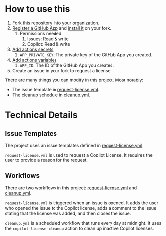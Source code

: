 # How to use this

1. Fork this repository into your organization.
1. [Register a GitHub App](https://docs.github.com/en/enterprise-cloud@latest/apps/creating-github-apps/registering-a-github-app/registering-a-github-app#registering-a-github-app) and [install it](https://docs.github.com/en/enterprise-cloud@latest/apps/using-github-apps/installing-your-own-github-app#installing-your-own-github-app) on your fork.
   1. Permissions needed:
      1. Issues: Read & write
      2. Copilot: Read & write
2. [Add actions secrets](https://docs.github.com/en/actions/security-guides/using-secrets-in-github-actions#creating-secrets-for-a-repository)
   1. `APP_PRIVATE_KEY`: The private key of the GitHub App you created.
3. [Add actions variables](https://docs.github.com/en/actions/learn-github-actions/variables#creating-configuration-variables-for-a-repository)
   1. `APP_ID`: The ID of the GitHub App you created.
4. Create an issue in your fork to request a license.

There are many things you can modify in this project. Most notably:
* The issue template in [request-license.yml](.github/ISSUE_TEMPLATE/request-license.yml).
* The cleanup schedule in [cleanup.yml](.github/workflows/cleanup.yml).

# Technical Details

## Issue Templates

The project uses an issue templates defined in [request-license.yml](.github/ISSUE_TEMPLATE/request-license.yml).

`request-license.yml` is used to request a Copilot License. It requires the user to provide a reason for the request.

## Workflows

There are two workflows in this project: [request-license.yml](.github/workflows/request-license.yml) and [cleanup.yml](.github/workflows/cleanup.yml).

`request-license.yml` is triggered when an issue is opened. It adds the user who opened the issue to the Copilot license, adds a comment to the issue stating that the license was added, and then closes the issue.

`cleanup.yml` is a scheduled workflow that runs every day at midnight. It uses the `copilot-license-cleanup` action to clean up inactive Copilot licenses.
